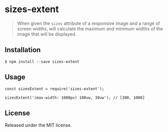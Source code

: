 # sizes-extent

> When given the `sizes` attribute of a responsive image and a range of screen
> widths, will calculate the maximum and minimum widths of the image that will
> be displayed.

## Installation

```
$ npm install --save sizes-extent
```

## Usage

```
const sizesExtent = require('sizes-extent');

sizesExtent('(max-width: 1000px) 100vw, 30vw'); // [300, 1000]
```

## License

Released under the MIT license.
